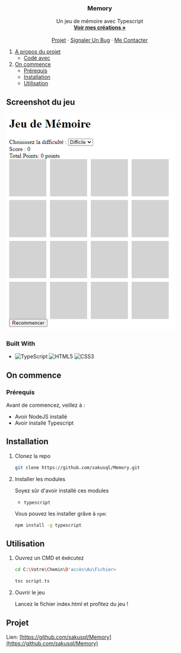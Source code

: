 <h3 align="center">Memory</h3>

  <p align="center">
    Un jeu de mémoire avec Typescript
    <br />
    <a href="https://github.com/sakusql"><strong>Voir mes créations »</strong></a>
    <br />
    <br />
    <a href="https://github.com/sakusql/Memory">Projet</a>
    ·
    <a href="https://github.com/sakusql/Memory/issues/new?labels=bug&template=bug-report---.md">Signaler Un Bug</a>
    ·
    <a href="https://github.com/sakusql/Memory/issues/new?labels=enhancement&template=feature-request---.md">Me Contacter</a>
  </p>
</div>


  <ol>
    <li>
      <a href="#Projet">A propos du projet</a>
      <ul>
        <li><a href="#built-with">Codé avec</a></li>
      </ul>
    </li>
    <li>
      <a href="#on-commence">On commence</a>
      <ul>
        <li><a href="#prérequis">Prérequis</a></li>
        <li><a href="#installation">Installation</a></li>
        <li><a href="#utilisation">Utilisation</a></li>
      </ul>
    </li>

  </ol>
</details>



<!-- ABOUT THE PROJECT -->
## Screenshot du jeu

![Screenshot du jeu](https://github.com/sakusql/Memory/blob/main/memory.png)

### Built With

* ![TypeScript](https://img.shields.io/badge/typescript-%23007ACC.svg?style=for-the-badge&logo=typescript&logoColor=white)
![HTML5](https://img.shields.io/badge/html5-%23E34F26.svg?style=for-the-badge&logo=html5&logoColor=white)
![CSS3](https://img.shields.io/badge/css3-%231572B6.svg?style=for-the-badge&logo=css3&logoColor=white)

## On commence

### Prérequis

Avant de commencez, veillez à :
- Avoir NodeJS installé
- Avoir installé Typescript

<!-- INSTALLATION -->
## Installation

1. Clonez la repo
   ```sh
   git clone https://github.com/sakusql/Memory.git
   ```
2. Installer les modules

    Soyez sûr d'avoir installé ces modules
    - `typescript`

    Vous pouvez les installer grâve à `npm`:

    ```bash
    npm install -g typescript
    ```
<!-- UTILISATION -->
## Utilisation

1. Ouvrez un CMD et éxécutez
   ```sh
   cd C:\Votre\Chemin\D'accès\Au\Fichier>
   ```

   ```sh
   tsc script.ts
   ```
   
2. Ouvrir le jeu

   Lancez le fichier index.html et profitez du jeu !
   
<!-- CONTACT -->
## Projet

Lien: [https://github.com/sakusql/Memory](https://github.com/sakusql/Memory)
